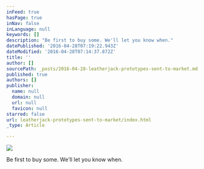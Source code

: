 ```yaml
---
inFeed: true
hasPage: true
inNav: false
inLanguage: null
keywords: []
description: "Be first to buy some. We'll let you know when."
datePublished: '2016-04-28T07:19:22.943Z'
dateModified: '2016-04-28T07:14:37.872Z'
title: ''
author: []
sourcePath: _posts/2016-04-28-leatherjack-prototypes-sent-to-market.md
published: true
authors: []
publisher:
  name: null
  domain: null
  url: null
  favicon: null
starred: false
url: leatherjack-prototypes-sent-to-market/index.html
_type: Article

---
```

![](https://the-grid-user-content.s3-us-west-2.amazonaws.com/824e4237-f4fb-49c6-80b1-536ef83cae36.jpg)

Be first to buy some. We'll let you know when.